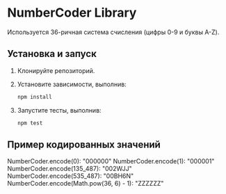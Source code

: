 # NumberCoder Library
Используется 36-ричная система счисления (цифры 0-9 и буквы A-Z).

## Установка и запуск
1. Клонируйте репозиторий.
2. Установите зависимости, выполнив:

   ```bash
   npm install
3. Запустите тесты, выполнив:

   ```bash
   npm test

## Пример кодированных значений
NumberCoder.encode(0): "000000"
NumberCoder.encode(1): "000001"
NumberCoder.encode(135_487): "002WJJ"
NumberCoder.encode(535_487): "00BH6N"
NumberCoder.encode(Math.pow(36, 6) - 1): "ZZZZZZ"
